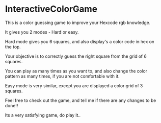 # InteractiveColorGame
This is a color guessing game to improve your Hexcode rgb knowledge.

It gives you 2 modes - Hard or easy.

Hard mode gives you 6 squares, and also display's a color code in hex on the top.

Your objective is to correctly guess the right square from the grid of 6 squares.

You can play as many times as you want to, and also change the color pattern as many times, if you are not comfortable with it.

Easy mode is very similar, except you are displayed a color grid of 3 squares.

Feel free to check out the game, and tell me if there are any changes to be done!!

Its a very satisfying game, do play it..

